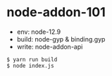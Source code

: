 # node-addon-101

* env: node-12.9
* build: node-gyp & binding.gyp
* write: node-addon-api


```shell
$ yarn run build
$ node index.js
```